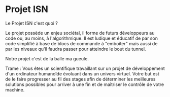 # Projet ISN
Le Projet ISN c'est quoi ? 

  Le projet possède un enjeu sociétal, il forme de futurs développeurs au code ou, au moins, à l'algorithmique.
  Il est ludique et éducatif de par son code simplifié à base de blocs de commande à "emboîter" mais aussi de par
  les niveaux qu'il faudra passer pour atteindre le bout du tunnel.
  
  Notre projet c'est de la balle ma gueule.

  Trame : Vous êtes un scientifique travaillant sur un projet de développement d'un ordinateur humanoïde 
  évoluant dans un univers virtuel. Votre but est de le faire progresser au fil des stages afin de déterminer 
  les meilleures solutions possibles pour arriver à une fin et de maîtriser le contrôle de votre machine.
